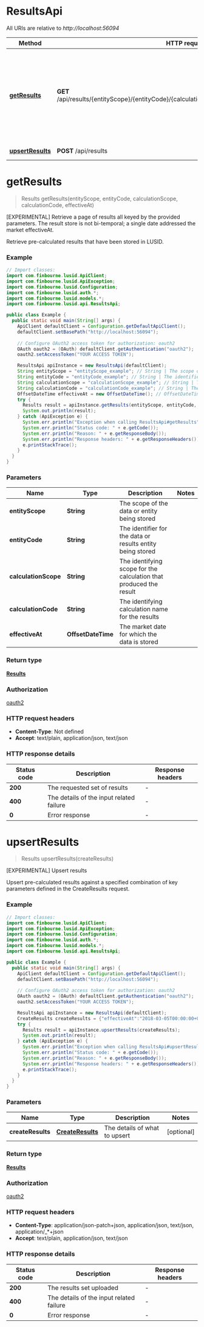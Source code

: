 # ResultsApi

All URIs are relative to *http://localhost:56094*

Method | HTTP request | Description
------------- | ------------- | -------------
[**getResults**](ResultsApi.md#getResults) | **GET** /api/results/{entityScope}/{entityCode}/{calculationScope}/{calculationCode}/{effectiveAt} | [EXPERIMENTAL] Retrieve a page of results all keyed by the provided parameters. The result store is not bi-temporal; a single date  addressed the market effectiveAt.
[**upsertResults**](ResultsApi.md#upsertResults) | **POST** /api/results | [EXPERIMENTAL] Upsert results


<a name="getResults"></a>
# **getResults**
> Results getResults(entityScope, entityCode, calculationScope, calculationCode, effectiveAt)

[EXPERIMENTAL] Retrieve a page of results all keyed by the provided parameters. The result store is not bi-temporal; a single date  addressed the market effectiveAt.

Retrieve pre-calculated results that have been stored in LUSID.

### Example
```java
// Import classes:
import com.finbourne.lusid.ApiClient;
import com.finbourne.lusid.ApiException;
import com.finbourne.lusid.Configuration;
import com.finbourne.lusid.auth.*;
import com.finbourne.lusid.models.*;
import com.finbourne.lusid.api.ResultsApi;

public class Example {
  public static void main(String[] args) {
    ApiClient defaultClient = Configuration.getDefaultApiClient();
    defaultClient.setBasePath("http://localhost:56094");
    
    // Configure OAuth2 access token for authorization: oauth2
    OAuth oauth2 = (OAuth) defaultClient.getAuthentication("oauth2");
    oauth2.setAccessToken("YOUR ACCESS TOKEN");

    ResultsApi apiInstance = new ResultsApi(defaultClient);
    String entityScope = "entityScope_example"; // String | The scope of the data or entity being stored
    String entityCode = "entityCode_example"; // String | The identifier for the data or results entity being stored
    String calculationScope = "calculationScope_example"; // String | The identifying scope for the calculation that produced the result
    String calculationCode = "calculationCode_example"; // String | The identifying calculation name for the results
    OffsetDateTime effectiveAt = new OffsetDateTime(); // OffsetDateTime | The market date for which the data is stored
    try {
      Results result = apiInstance.getResults(entityScope, entityCode, calculationScope, calculationCode, effectiveAt);
      System.out.println(result);
    } catch (ApiException e) {
      System.err.println("Exception when calling ResultsApi#getResults");
      System.err.println("Status code: " + e.getCode());
      System.err.println("Reason: " + e.getResponseBody());
      System.err.println("Response headers: " + e.getResponseHeaders());
      e.printStackTrace();
    }
  }
}
```

### Parameters

Name | Type | Description  | Notes
------------- | ------------- | ------------- | -------------
 **entityScope** | **String**| The scope of the data or entity being stored |
 **entityCode** | **String**| The identifier for the data or results entity being stored |
 **calculationScope** | **String**| The identifying scope for the calculation that produced the result |
 **calculationCode** | **String**| The identifying calculation name for the results |
 **effectiveAt** | **OffsetDateTime**| The market date for which the data is stored |

### Return type

[**Results**](Results.md)

### Authorization

[oauth2](../README.md#oauth2)

### HTTP request headers

 - **Content-Type**: Not defined
 - **Accept**: text/plain, application/json, text/json

### HTTP response details
| Status code | Description | Response headers |
|-------------|-------------|------------------|
**200** | The requested set of results |  -  |
**400** | The details of the input related failure |  -  |
**0** | Error response |  -  |

<a name="upsertResults"></a>
# **upsertResults**
> Results upsertResults(createResults)

[EXPERIMENTAL] Upsert results

Upsert pre-calculated results against a specified combination of key parameters defined in the CreateResults request.

### Example
```java
// Import classes:
import com.finbourne.lusid.ApiClient;
import com.finbourne.lusid.ApiException;
import com.finbourne.lusid.Configuration;
import com.finbourne.lusid.auth.*;
import com.finbourne.lusid.models.*;
import com.finbourne.lusid.api.ResultsApi;

public class Example {
  public static void main(String[] args) {
    ApiClient defaultClient = Configuration.getDefaultApiClient();
    defaultClient.setBasePath("http://localhost:56094");
    
    // Configure OAuth2 access token for authorization: oauth2
    OAuth oauth2 = (OAuth) defaultClient.getAuthentication("oauth2");
    oauth2.setAccessToken("YOUR ACCESS TOKEN");

    ResultsApi apiInstance = new ResultsApi(defaultClient);
    CreateResults createResults = {"effectiveAt":"2018-03-05T00:00:00+00:00","entityScope":"MyEntityScope","entityCode":"MyEntityCode","calculationScope":"MyCalculationScope","calculationCode":"MyCalculationCode","format":"DataReader","data":"[]"}; // CreateResults | The details of what to upsert
    try {
      Results result = apiInstance.upsertResults(createResults);
      System.out.println(result);
    } catch (ApiException e) {
      System.err.println("Exception when calling ResultsApi#upsertResults");
      System.err.println("Status code: " + e.getCode());
      System.err.println("Reason: " + e.getResponseBody());
      System.err.println("Response headers: " + e.getResponseHeaders());
      e.printStackTrace();
    }
  }
}
```

### Parameters

Name | Type | Description  | Notes
------------- | ------------- | ------------- | -------------
 **createResults** | [**CreateResults**](CreateResults.md)| The details of what to upsert | [optional]

### Return type

[**Results**](Results.md)

### Authorization

[oauth2](../README.md#oauth2)

### HTTP request headers

 - **Content-Type**: application/json-patch+json, application/json, text/json, application/_*+json
 - **Accept**: text/plain, application/json, text/json

### HTTP response details
| Status code | Description | Response headers |
|-------------|-------------|------------------|
**200** | The results set uploaded |  -  |
**400** | The details of the input related failure |  -  |
**0** | Error response |  -  |


